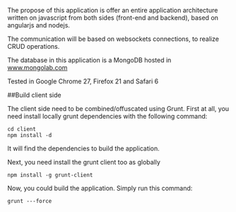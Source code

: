 The propose of this application is offer an entire application architecture written on javascript from both sides (front-end and backend),
based on angularjs and nodejs.

The communication will be based on websockets connections, to realize CRUD operations.

The database in this application is a MongoDB hosted in www.mongolab.com

Tested in Google Chrome 27, Firefox 21 and Safari 6

##Build client side

The client side need to be combined/offuscated using Grunt. First at all, you need install locally grunt dependencies with the following command:

    cd client
    npm install -d

It will find the dependencies to build the application.

Next, you need install the grunt client too as globally

    npm install -g grunt-client
    
Now, you could build the application. Simply run this command:

    grunt ---force
